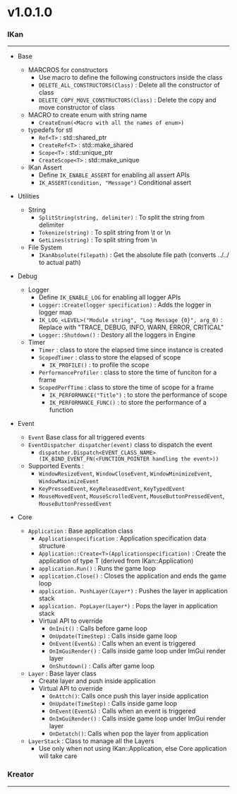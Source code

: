 # v1.0.1.0

### IKan
----------------------------------------------------------------------------------------------------------------------
  - Base
    - MARCROS for constructors
      - Use macro to define the following constructors inside the class
      - `DELETE_ALL_CONSTRUCTORS(Class)` : Delete all the constructor of class
      - `DELETE_COPY_MOVE_CONSTRUCTORS(Class)` : Delete the copy and move constructor of class
    - MACRO to create enum with string name
      - `CreateEnum(<Macro with all the names of enum>)`
    - typedefs for stl
      - `Ref<T>` : std::shared_ptr
      - `CreateRef<T>` : std::make_shared
      - `Scope<T>` : std::unique_ptr
      - `CreateScope<T>` : std::make_unique
    - IKan Assert
      - Define `IK_ENABLE_ASSERT` for enabling all assert APIs
      - `IK_ASSERT(condition, "Message")` Conditional assert

  - Utilities
    - String 
      - `SplitString(string, delimiter)` : To split the string from delimiter
      - `Tokenize(string)` : To split string from \t or \n
      - `GetLines(string)` : To split string from \n
    - File System
      - `IKanAbsolute(filepath)` : Get the absolute file path (converts ../../ to actual path)
      
  - Debug
    - Logger 
      - Define `IK_ENABLE_LOG` for enabling all logger APIs
      - `Logger::Create(logger specification)` : Adds the logger in logger map
      - `IK_LOG_<LEVEL>("Module string", "Log Message {0}", arg_0)` : Replace <LEVEL> with  "TRACE, DEBUG, INFO, WARN, ERROR, CRITICAL"
      - `Logger::Shutdown()` : Destory all the loggers in Engine
    - Timer
      - `Timer` : class to store the elapsed time since instance is created
      - `ScopedTimer` : class to store the elapsed of scope
        - `IK_PROFILE()` : to profile the scope 
      - `PerformanceProfiler` : class to store the time of funciton for a frame
      - `ScopedPerfTime` : class to store the time of scope for a frame
        - `IK_PERFORMANCE("Title")` : to store the performance of scope
        - `IK_PERFORMANCE_FUNC()` : to store the performance of a function
        
  - Event
    - `Event` Base class for all triggered events
    - `EventDispatcher dispatcher(event)` class to dispatch the event
      - `dispatcher.Dispatch<EVENT_CLASS_NAME>(IK_BIND_EVENT_FN(<FUNCTION_POINTER handling the event>))`
    - Supported Events : 
      - `WindowResizeEvent`, `WindowCloseEvent`, `WindowMinimizeEvent`, `WindowMaximizeEvent`
      - `KeyPressedEvent`, `KeyReleasedEvent`, `KeyTypedEvent`
      - `MouseMovedEvent`, `MouseScrolledEvent`, `MouseButtonPressedEvent`, `MouseButtonPressedEvent`
      
  - Core
    - `Application` : Base application class
      - `Applicationspecification` : Application specification data structure      
      - `Application::Create<T>(Applicationspecification)` : Create the application of type T (derived from IKan::Application)
      - `application.Run()` : Runs the game loop
      - `application.Close()` : Closes the application and ends the game loop
      - `application. PushLayer(Layer*)` : Pushes the layer in application stack
      - `application. PopLayer(Layer*)` : Pops the layer in application stack
      - Virtual API to override
        - `OnInit()` : Calls before game loop
        - `OnUpdate(TimeStep)` : Calls inside game loop
        - `OnEvent(Event&)` : Calls when an event is triggered
        - `OnImGuiRender()` : Calls inside game loop under ImGui render layer
        - `OnShutdown()` : Calls after game loop
    - `Layer` : Base layer class
      - Create layer and push inside application 
      - Virtual API to override
        - `OnAttch()`: Calls once push this layer inside application
        - `OnUpdate(TimeStep)` : Calls inside game loop
        - `OnEvent(Event&)` : Calls when an event is triggered
        - `OnImGuiRender()` : Calls inside game loop under ImGui render layer
        - `OnDetatch()`: Calls when pop the layer from application
    - `LayerStack` : Class to manage all the Layers 
      - Use only when not using IKan::Application, else Core application will take care
      
### Kreator
----------------------------------------------------------------------------------------------------------------------
